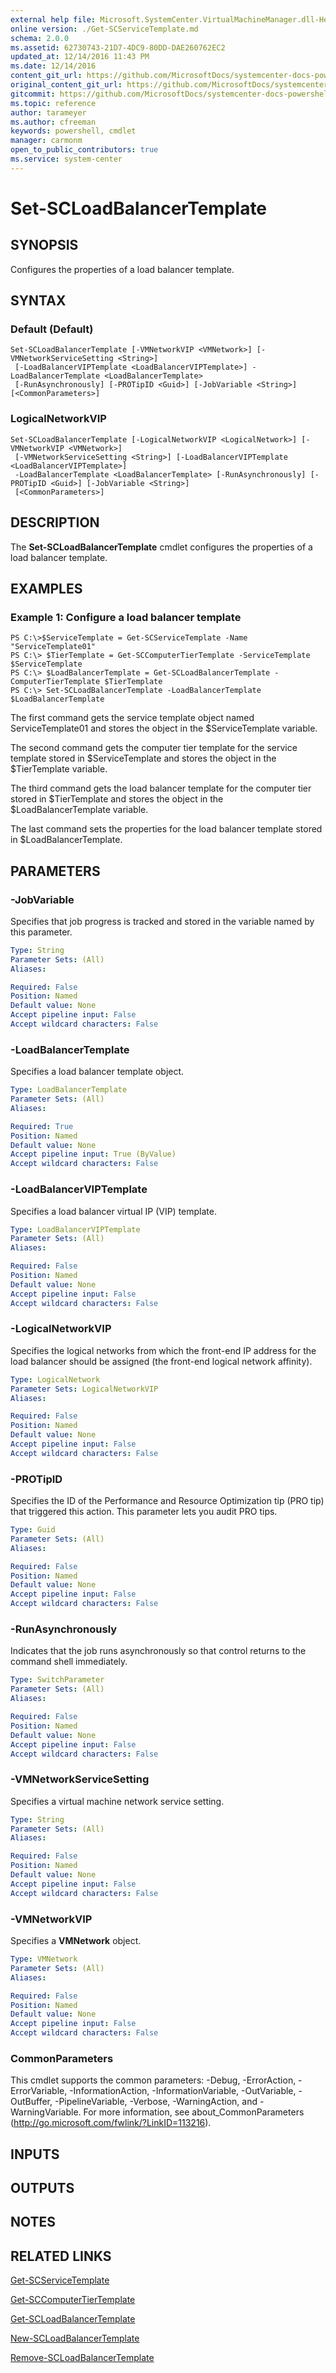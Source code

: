 ```yaml
---
external help file: Microsoft.SystemCenter.VirtualMachineManager.dll-Help.xml
online version: ./Get-SCServiceTemplate.md
schema: 2.0.0
ms.assetid: 62730743-21D7-4DC9-80DD-DAE260762EC2
updated_at: 12/14/2016 11:43 PM
ms.date: 12/14/2016
content_git_url: https://github.com/MicrosoftDocs/systemcenter-docs-powershell/blob/master/systemcenter-cmdlets/SystemCenter2016/VirtualMachineManager/v1.0/Set-SCLoadBalancerTemplate.md
original_content_git_url: https://github.com/MicrosoftDocs/systemcenter-docs-powershell/blob/master/systemcenter-cmdlets/SystemCenter2016/VirtualMachineManager/v1.0/Set-SCLoadBalancerTemplate.md
gitcommit: https://github.com/MicrosoftDocs/systemcenter-docs-powershell/blob/96cd9bd2780eb6b78c540fa00d3b8a4313e3ed40/systemcenter-cmdlets/SystemCenter2016/VirtualMachineManager/v1.0/Set-SCLoadBalancerTemplate.md
ms.topic: reference
author: tarameyer
ms.author: cfreeman
keywords: powershell, cmdlet
manager: carmonm
open_to_public_contributors: true
ms.service: system-center
---
```


# Set-SCLoadBalancerTemplate

## SYNOPSIS
Configures the properties of a load balancer template.

## SYNTAX

### Default (Default)
```
Set-SCLoadBalancerTemplate [-VMNetworkVIP <VMNetwork>] [-VMNetworkServiceSetting <String>]
 [-LoadBalancerVIPTemplate <LoadBalancerVIPTemplate>] -LoadBalancerTemplate <LoadBalancerTemplate>
 [-RunAsynchronously] [-PROTipID <Guid>] [-JobVariable <String>] [<CommonParameters>]
```

### LogicalNetworkVIP
```
Set-SCLoadBalancerTemplate [-LogicalNetworkVIP <LogicalNetwork>] [-VMNetworkVIP <VMNetwork>]
 [-VMNetworkServiceSetting <String>] [-LoadBalancerVIPTemplate <LoadBalancerVIPTemplate>]
 -LoadBalancerTemplate <LoadBalancerTemplate> [-RunAsynchronously] [-PROTipID <Guid>] [-JobVariable <String>]
 [<CommonParameters>]
```

## DESCRIPTION
The **Set-SCLoadBalancerTemplate** cmdlet configures the properties of a load balancer template.

## EXAMPLES

### Example 1: Configure a load balancer template
```
PS C:\>$ServiceTemplate = Get-SCServiceTemplate -Name "ServiceTemplate01"
PS C:\> $TierTemplate = Get-SCComputerTierTemplate -ServiceTemplate $ServiceTemplate 
PS C:\> $LoadBalancerTemplate = Get-SCLoadBalancerTemplate -ComputerTierTemplate $TierTemplate
PS C:\> Set-SCLoadBalancerTemplate -LoadBalancerTemplate $LoadBalancerTemplate
```

The first command gets the service template object named ServiceTemplate01 and stores the object in the $ServiceTemplate variable.

The second command gets the computer tier template for the service template stored in $ServiceTemplate and stores the object in the $TierTemplate variable.

The third command gets the load balancer template for the computer tier stored in $TierTemplate and stores the object in the $LoadBalancerTemplate variable.

The last command sets the properties for the load balancer template stored in $LoadBalancerTemplate.

## PARAMETERS

### -JobVariable
Specifies that job progress is tracked and stored in the variable named by this parameter.

```yaml
Type: String
Parameter Sets: (All)
Aliases: 

Required: False
Position: Named
Default value: None
Accept pipeline input: False
Accept wildcard characters: False
```

### -LoadBalancerTemplate
Specifies a load balancer template object.

```yaml
Type: LoadBalancerTemplate
Parameter Sets: (All)
Aliases: 

Required: True
Position: Named
Default value: None
Accept pipeline input: True (ByValue)
Accept wildcard characters: False
```

### -LoadBalancerVIPTemplate
Specifies a load balancer virtual IP (VIP) template.

```yaml
Type: LoadBalancerVIPTemplate
Parameter Sets: (All)
Aliases: 

Required: False
Position: Named
Default value: None
Accept pipeline input: False
Accept wildcard characters: False
```

### -LogicalNetworkVIP
Specifies the logical networks from which the front-end IP address for the load balancer should be assigned (the front-end logical network affinity).

```yaml
Type: LogicalNetwork
Parameter Sets: LogicalNetworkVIP
Aliases: 

Required: False
Position: Named
Default value: None
Accept pipeline input: False
Accept wildcard characters: False
```

### -PROTipID
Specifies the ID of the Performance and Resource Optimization tip (PRO tip) that triggered this action.
This parameter lets you audit PRO tips.

```yaml
Type: Guid
Parameter Sets: (All)
Aliases: 

Required: False
Position: Named
Default value: None
Accept pipeline input: False
Accept wildcard characters: False
```

### -RunAsynchronously
Indicates that the job runs asynchronously so that control returns to the command shell immediately.

```yaml
Type: SwitchParameter
Parameter Sets: (All)
Aliases: 

Required: False
Position: Named
Default value: None
Accept pipeline input: False
Accept wildcard characters: False
```

### -VMNetworkServiceSetting
Specifies a virtual machine network service setting.

```yaml
Type: String
Parameter Sets: (All)
Aliases: 

Required: False
Position: Named
Default value: None
Accept pipeline input: False
Accept wildcard characters: False
```

### -VMNetworkVIP
Specifies a **VMNetwork** object.

```yaml
Type: VMNetwork
Parameter Sets: (All)
Aliases: 

Required: False
Position: Named
Default value: None
Accept pipeline input: False
Accept wildcard characters: False
```

### CommonParameters
This cmdlet supports the common parameters: -Debug, -ErrorAction, -ErrorVariable, -InformationAction, -InformationVariable, -OutVariable, -OutBuffer, -PipelineVariable, -Verbose, -WarningAction, and -WarningVariable. For more information, see about_CommonParameters (http://go.microsoft.com/fwlink/?LinkID=113216).

## INPUTS

## OUTPUTS

## NOTES

## RELATED LINKS

[Get-SCServiceTemplate](xref:SystemCenter2016/VirtualMachineManager/v1.0/Get-SCServiceTemplate.md)

[Get-SCComputerTierTemplate](xref:SystemCenter2016/VirtualMachineManager/v1.0/Get-SCComputerTierTemplate.md)

[Get-SCLoadBalancerTemplate](xref:SystemCenter2016/VirtualMachineManager/v1.0/Get-SCLoadBalancerTemplate.md)

[New-SCLoadBalancerTemplate](xref:SystemCenter2016/VirtualMachineManager/v1.0/New-SCLoadBalancerTemplate.md)

[Remove-SCLoadBalancerTemplate](xref:SystemCenter2016/VirtualMachineManager/v1.0/Remove-SCLoadBalancerTemplate.md)

